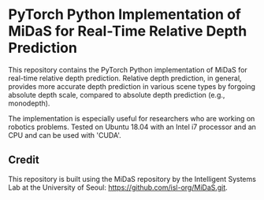 <h1>PyTorch Python Implementation of MiDaS for Real-Time Relative Depth Prediction</h1>
<p>This repository contains the PyTorch Python implementation of MiDaS for real-time relative depth prediction. Relative depth prediction, in general, provides more accurate depth prediction in various scene types by forgoing absolute depth scale, compared to absolute depth prediction (e.g., monodepth).</p>
<p>The implementation is especially useful for researchers who are working on robotics problems. Tested on Ubuntu 18.04 with an Intel i7 processor and an CPU and can be used with 'CUDA'.</p>
<h2>Credit</h2>
<p>This repository is built using the MiDaS repository by the Intelligent Systems Lab at the University of Seoul: <a href="https://github.com/isl-org/MiDaS.git">https://github.com/isl-org/MiDaS.git</a>.</p>

